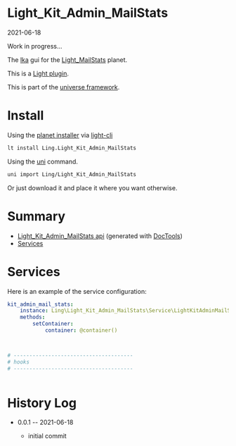Light_Kit_Admin_MailStats
===========
2021-06-18



Work in progress...

The [lka](https://github.com/lingtalfi/Light_Kit_Admin) gui for the [Light_MailStats](/komin/jin_site_demo/universe/Ling/Light_Kit_Admin_MailStats) planet.


This is a [Light plugin](https://github.com/lingtalfi/Light/blob/master/doc/pages/plugin.md).

This is part of the [universe framework](https://github.com/karayabin/universe-snapshot).


Install
==========

Using the [planet installer](https://github.com/lingtalfi/Light_PlanetInstaller) via [light-cli](https://github.com/lingtalfi/Light_Cli)
```bash
lt install Ling.Light_Kit_Admin_MailStats
```

Using the [uni](https://github.com/lingtalfi/universe-naive-importer) command.
```bash
uni import Ling/Light_Kit_Admin_MailStats
```

Or just download it and place it where you want otherwise.






Summary
===========
- [Light_Kit_Admin_MailStats api](https://github.com/lingtalfi/Light_Kit_Admin_MailStats/blob/master/doc/api/Ling/Light_Kit_Admin_MailStats.md) (generated with [DocTools](https://github.com/lingtalfi/DocTools))
- [Services](#services)






Services
=========


Here is an example of the service configuration:

```yaml
kit_admin_mail_stats:
    instance: Ling\Light_Kit_Admin_MailStats\Service\LightKitAdminMailStatsService
    methods:
        setContainer:
            container: @container()



# --------------------------------------
# hooks
# --------------------------------------



```



History Log
=============

- 0.0.1 -- 2021-06-18

    - initial commit